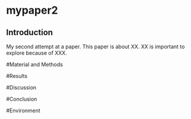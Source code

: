 
# mypaper2

## Introduction
My second attempt at a paper. 
This paper is about XX. XX is important to explore because of XXX.

#Material and Methods

#Results

#Discussion

#Conclusion

#Environment

